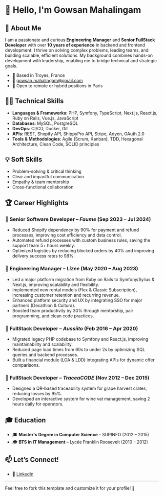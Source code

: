 # 👋 Hello, I'm Gowsan Mahalingam

## 🚀 About Me

I am a passionate and curious **Engineering Manager** and **Senior FullStack Developer** with over **10 years of experience** in backend and frontend development. I thrive on solving complex problems, leading teams, and building scalable, efficient solutions. My background combines hands-on development with leadership, enabling me to bridge technical and strategic goals.

- 📍 Based in Troyes, France
- 📧 gowsan.mahalingam@gmail.com
- 💼 Open to remote or hybrid positions in Paris

## 🧑‍💻 Technical Skills

- **Languages & Frameworks**: PHP, Symfony, TypeScript, Next.js, React.js, Ruby on Rails, Vue.js, JavaScript
- **Databases**: MySQL, PostgreSQL
- **DevOps**: CI/CD, Docker, Git
- **APIs**: REST, Shopify API, ShippyPro API, Stripe, Adyen, OAuth 2.0
- **Tools & Methodologies**: Agile (Scrum, Kanban), TDD, Hexagonal Architecture, Clean Code, SOLID principles

## 💡 Soft Skills

- Problem-solving & critical thinking
- Clear and impactful communication
- Empathy & team mentorship
- Cross-functional collaboration

## 🏆 Career Highlights

### 📌 **Senior Software Developer** – *Faume* (Sep 2023 – Jul 2024)
- Reduced Shopify dependency by 90% for payment and refund processes, improving cost efficiency and data control.
- Automated refund processes with custom business rules, saving the support team 5+ hours weekly.
- Optimized logistics by reducing blocked orders by 40% and improving delivery success rates to 98%.

### 📌 **Engineering Manager** – *Lizee* (May 2020 – Aug 2023)
- Led a major platform migration from Ruby on Rails to Symfony/Sylius & Next.js, improving scalability and flexibility.
- Implemented new rental models (Flex & Classic Subscription), increasing customer retention and recurring revenue.
- Enhanced platform security and UX by integrating SSO for major partners (Decathlon & Cultura).
- Boosted team productivity by 30% through mentorship, pair programming, and clean code practices.

### 📌 **FullStack Developer** – *Aussiito* (Feb 2016 – Apr 2020)
- Migrated legacy PHP codebase to Symfony and React.js, improving maintainability and scalability.
- Reduced page load times from 60s to under 2s by optimizing SQL queries and backend processes.
- Built a financial module (LOA & LDD) integrating APIs for dynamic offer comparisons.

### 📌 **FullStack Developer** – *TraceaCODE* (Nov 2012 – Dec 2015)
- Designed a QR-based traceability system for grape harvest crates, reducing losses by 95%.
- Developed an interactive system for wine vat management, saving 2 hours daily for operators.

## 🎓 Education

- 🎓 **Master's Degree in Computer Science** – SUPINFO (2012 – 2015)
- 🎓 **BTS in IT Management** – Lycée Franklin Roosevelt (2010 – 2012)

## 📫 Let’s Connect!

- 💼 [LinkedIn](https://www.linkedin.com/in/gowsan-mahalingam-59335365/)

---

Feel free to fork this template and customize it for your profile! 🚀
